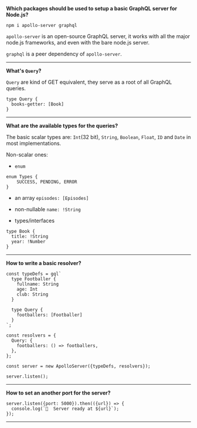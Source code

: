 **Which packages should be used to setup a basic GraphQL server for Node.js?**

`npm i apollo-server graphql`

`apollo-server` is an open-source GraphQL server, it works with all the major node.js frameworks, and even with the bare node.js server.

`graphql` is a peer dependency of `apollo-server`.

---

**What's `Query`?**

`Query` are kind of GET equivalent, they serve as a root of all GraphQL queries.

```
type Query {
  books-getter: [Book]
}
```

---

**What are the available types for the queries?**

The basic scalar types are: `Int`(32 bit), `String`, `Boolean`, `Float`, `ID` and `Date` in most implementations. 

Non-scalar ones:
- `enum` 
```
enum Types {
    SUCCESS, PENDING, ERROR 
}
```
- an array `episodes: [Episodes]`

- non-nullable `name: !String`

- types/interfaces
```
type Book {
  title: !String
  year: !Number
}
```

---

**How to write a basic resolver?**

```
const typeDefs = gql`
  type Footballer {
    fullname: String
    age: Int
    club: String
  }

  type Query {
    footballers: [Footballer]
  }
`;

const resolvers = {
  Query: {
    footballers: () => footballers,
  },
};

const server = new ApolloServer({typeDefs, resolvers});

server.listen();
```

---

**How to set an another port for the server?**

```
server.listen({port: 5000}).then(({url}) => {
  console.log(`🚀  Server ready at ${url}`);
});
```

---
